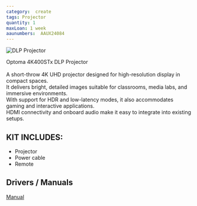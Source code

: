 ```yaml
---
category:  create
tags: Projector
quantity: 1
maxLoan: 1 week
aaunumbers:  AAUX24084
---
```

![DLP Projector](https://www.optomaeurope.com/ContentStorage/Media/8691c3eb-4256-435a-b9df-354dcacc58e5.jpg)

Optoma 4K400STx DLP Projector<br><br>A short-throw 4K UHD projector designed for high-resolution display in compact spaces.<br>It delivers bright, detailed images suitable for classrooms, media labs, and immersive environments.<br>With support for HDR and low-latency modes, it also accommodates gaming and interactive applications.<br>HDMI connectivity and onboard audio make it easy to integrate into existing setups.
## KIT INCLUDES:
-  Projector 
-  Power cable 
-  Remote

## Drivers / Manuals
[Manual](https://www.optomaeurope.com/ContentStorage/Documents/5ba3a4c4-9910-4450-86ed-8d571c21506b.pdf)



